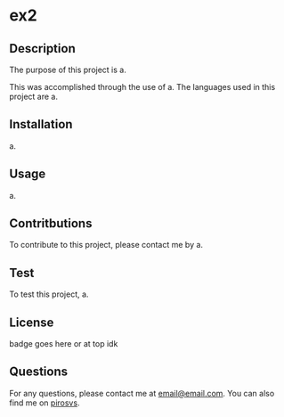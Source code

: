 # ex2

  ## Description
  The purpose of this project is a.

  This was accomplished through the use of a. The languages used in this project are a.

  ## Installation
  a.

  ## Usage
  a.

  ## Contritbutions
  To contribute to this project, please contact me by a.

  ## Test
  To test this project, a.

  ## License
  badge goes here or at top idk

  ## Questions
  For any questions, please contact me at email@email.com. You can also find me on <a href="https://github.com/pirosvs">pirosvs</a>.

  